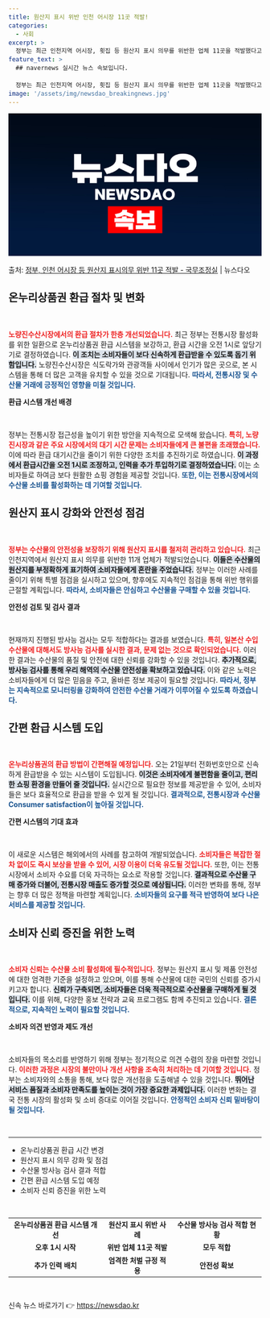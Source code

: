 ```yaml
---
title: 원산지 표시 위반 인천 어시장 11곳 적발!
categories:
  - 사회
excerpt: >
  정부는 최근 인천지역 어시장, 횟집 등 원산지 표시 의무를 위반한 업체 11곳을 적발했다고 밝혔다. 박성훈 …
feature_text: >
  ## navernews 실시간 뉴스 속보입니다.

  정부는 최근 인천지역 어시장, 횟집 등 원산지 표시 의무를 위반한 업체 11곳을 적발했다고 밝혔다. 박성훈 …
image: '/assets/img/newsdao_breakingnews.jpg'
---
```


![뉴스다오 속보](/assets/img/newsdao_breakingnews.jpg)

<p>출처: <a href="https://newsdao.kr/1854" rel="dofollow">정부, 인천 어시장 등 원산지 표시의무 위반 11곳 적발 - 국무조정실</a> | 뉴스다오</p>

<h2 data-ke-size="size26">온누리상품권 환급 절차 및 변화</h2>

<p data-ke-size="size16">&nbsp;</p>

<b><span style="color: #ee2323;">노량진수산시장에서의 환급 절차가 한층 개선되었습니다.</span></b> 최근 정부는 전통시장 활성화를 위한 일환으로 온누리상품권 환급 시스템을 보강하고, 환급 시간을 오전 1시로 앞당기기로 결정하였습니다. <b><span style="background-color: #21538527;">이 조치는 소비자들이 보다 신속하게 환급받을 수 있도록 돕기 위함입니다.</span></b> 노량진수산시장은 식도락가와 관광객들 사이에서 인기가 많은 곳으로, 본 시스템을 통해 더 많은 고객을 유치할 수 있을 것으로 기대됩니다. <b><span style="color: #1a5490;">따라서, 전통시장 및 수산물 거래에 긍정적인 영향을 미칠 것입니다.</span></b> 

<b>환급 시스템 개선 배경</b>

<p data-ke-size="size16">&nbsp;</p>

정부는 전통시장 접근성을 높이기 위한 방안을 지속적으로 모색해 왔습니다. <b><span style="color: #ee2323;">특히, 노량진시장과 같은 주요 시장에서의 대기 시간 문제는 소비자들에게 큰 불편을 초래했습니다.</span></b> 이에 따라 환급 대기시간을 줄이기 위한 다양한 조치를 추진하기로 하였습니다. <b><span style="background-color: #21538527;">이 과정에서 환급시간을 오전 1시로 조정하고, 인력을 추가 투입하기로 결정하였습니다.</span></b> 이는 소비자들로 하여금 보다 원활한 쇼핑 경험을 제공할 것입니다. <b><span style="color: #1a5490;">또한, 이는 전통시장에서의 수산물 소비를 활성화하는 데 기여할 것입니다.</span></b> 

<h2 data-ke-size="size26">원산지 표시 강화와 안전성 점검</h2>

<p data-ke-size="size16">&nbsp;</p>

<b><span style="color: #ee2323;">정부는 수산물의 안전성을 보장하기 위해 원산지 표시를 철저히 관리하고 있습니다.</span></b> 최근 인천지역에서 원산지 표시 의무를 위반한 11개 업체가 적발되었습니다. <b><span style="background-color: #21538527;">이들은 수산물의 원산지를 부정확하게 표기하여 소비자들에게 혼란을 주었습니다.</span></b> 정부는 이러한 사례를 줄이기 위해 특별 점검을 실시하고 있으며, 향후에도 지속적인 점검을 통해 위반 행위를 근절할 계획입니다. <b><span style="color: #1a5490;">따라서, 소비자들은 안심하고 수산물을 구매할 수 있을 것입니다.</span></b>

<b>안전성 검토 및 검사 결과</b>

<p data-ke-size="size16">&nbsp;</p>

현재까지 진행된 방사능 검사는 모두 적합하다는 결과를 보였습니다. <b><span style="color: #ee2323;">특히, 일본산 수입수산물에 대해서도 방사능 검사를 실시한 결과, 문제 없는 것으로 확인되었습니다.</span></b> 이러한 결과는 수산물의 품질 및 안전에 대한 신뢰를 강화할 수 있을 것입니다. <b><span style="background-color: #21538527;">추가적으로, 방사능 검사를 통해 우리 해역의 수산물 안전성을 확보하고 있습니다.</span></b> 이와 같은 노력은 소비자들에게 더 많은 믿음을 주고, 올바른 정보 제공이 필요할 것입니다. <b><span style="color: #1a5490;">따라서, 정부는 지속적으로 모니터링을 강화하여 안전한 수산물 거래가 이루어질 수 있도록 하겠습니다.</span></b>

<h2 data-ke-size="size26">간편 환급 시스템 도입</h2>

<p data-ke-size="size16">&nbsp;</p>

<b><span style="color: #ee2323;">온누리상품권의 환급 방법이 간편해질 예정입니다.</span></b> 오는 21일부터 전화번호만으로 신속하게 환급받을 수 있는 시스템이 도입됩니다. <b><span style="background-color: #21538527;">이것은 소비자에게 불편함을 줄이고, 편리한 쇼핑 환경을 만들어 줄 것입니다.</span></b> 실시간으로 필요한 정보를 제공받을 수 있어, 소비자들은 보다 효율적으로 환급을 받을 수 있게 될 것입니다. <b><span style="color: #1a5490;">결과적으로, 전통시장과 수산물 Consumer satisfaction이 높아질 것입니다.</span></b>

<b>간편 시스템의 기대 효과</b>

<p data-ke-size="size16">&nbsp;</p>

이 새로운 시스템은 해외에서의 사례를 참고하여 개발되었습니다. <b><span style="color: #ee2323;">소비자들은 복잡한 절차 없이도 즉시 보상을 받을 수 있어, 시장 이용이 더욱 유도될 것입니다.</span></b> 또한, 이는 전통시장에서 소비자 수요를 더욱 자극하는 요소로 작용할 것입니다. <b><span style="background-color: #21538527;">결과적으로 수산물 구매 증가와 더불어, 전통시장 매출도 증가할 것으로 예상됩니다.</span></b> 이러한 변화를 통해, 정부는 향후 더 많은 정책을 마련할 계획입니다. <b><span style="color: #1a5490;">소비자들의 요구를 적극 반영하여 보다 나은 서비스를 제공할 것입니다.</span></b>

<h2 data-ke-size="size26">소비자 신뢰 증진을 위한 노력</h2>

<p data-ke-size="size16">&nbsp;</p>

<b><span style="color: #ee2323;">소비자 신뢰는 수산물 소비 활성화에 필수적입니다.</span></b> 정부는 원산지 표시 및 제품 안전성에 대한 엄격한 기준을 설정하고 있으며, 이를 통해 수산물에 대한 국민의 신뢰를 증가시키고자 합니다. <b><span style="background-color: #21538527;">신뢰가 구축되면, 소비자들은 더욱 적극적으로 수산물을 구매하게 될 것입니다.</span></b> 이를 위해, 다양한 홍보 전략과 교육 프로그램도 함께 추진되고 있습니다. <b><span style="color: #1a5490;">결론적으로, 지속적인 노력이 필요할 것입니다.</span></b>

<b>소비자 의견 반영과 제도 개선</b>

<p data-ke-size="size16">&nbsp;</p>

소비자들의 목소리를 반영하기 위해 정부는 정기적으로 의견 수렴의 장을 마련할 것입니다. <b><span style="color: #ee2323;">이러한 과정은 시장의 불만이나 개선 사항을 조속히 처리하는 데 기여할 것입니다.</span></b> 정부는 소비자와의 소통을 통해, 보다 많은 개선점을 도출해낼 수 있을 것입니다. <b><span style="background-color: #21538527;">뛰어난 서비스 품질과 소비자 만족도를 높이는 것이 가장 중요한 과제입니다.</span></b> 이러한 변화는 결국 전통 시장의 활성화 및 소비 증대로 이어질 것입니다. <b><span style="color: #1a5490;">안정적인 소비자 신뢰 밑바탕이 될 것입니다.</span></b>

<p data-ke-size="size16">&nbsp;</p>
<hr/>
<ul>
    <li>온누리상품권 환급 시간 변경</li>
    <li>원산지 표시 의무 강화 및 점검</li>
    <li>수산물 방사능 검사 결과 적합</li>
    <li>간편 환급 시스템 도입 예정</li>
    <li>소비자 신뢰 증진을 위한 노력</li>
</ul>
<p data-ke-size="size16">&nbsp;</p>
<table style="border-collapse: collapse; width: 100%;">
    <tr>
        <td style="text-align: center; height: 17px;"><b>온누리상품권 환급 시스템 개선</b></td>
        <td style="text-align: center; height: 17px;"><b>원산지 표시 위반 사례</b></td>
        <td style="text-align: center; height: 17px;"><b>수산물 방사능 검사 적합 현황</b></td>
    </tr>
    <tr>
        <td style="text-align: center; height: 17px;"><b>오후 1시 시작</b></td>
        <td style="text-align: center; height: 17px;"><b>위반 업체 11곳 적발</b></td>
        <td style="text-align: center; height: 17px;"><b>모두 적합</b></td>
    </tr>
    <tr>
        <td style="text-align: center; height: 17px;"><b>추가 인력 배치</b></td>
        <td style="text-align: center; height: 17px;"><b>엄격한 처벌 규정 적용</b></td>
        <td style="text-align: center; height: 17px;"><b>안전성 확보</b></td>
    </tr>
</table>
<p data-ke-size="size16">&nbsp;</p> 

신속 뉴스 바로가기 👉 <a href="https://newsdao.kr" rel="dofollow">https://newsdao.kr</a>


